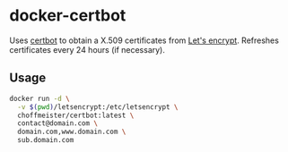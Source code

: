 # docker-certbot

Uses [certbot][certbot] to obtain a X.509 certificates from [Let's encrypt][letsencrypt]. Refreshes certificates every 24 hours (if necessary).

## Usage

```bash
docker run -d \
  -v $(pwd)/letsencrypt:/etc/letsencrypt \
  choffmeister/certbot:latest \
  contact@domain.com \
  domain.com,www.domain.com \
  sub.domain.com
```

[letsencrypt]: https://letsencrypt.org/
[certbot]: https://github.com/certbot/certbot
